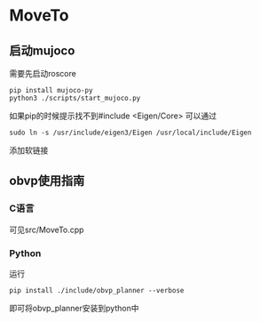 # MoveTo
## 启动mujoco
需要先启动roscore
```shell
pip install mujoco-py
python3 ./scripts/start_mujoco.py
```
如果pip的时候提示找不到#include <Eigen/Core>
可以通过
```shell
sudo ln -s /usr/include/eigen3/Eigen /usr/local/include/Eigen
```
添加软链接

## obvp使用指南
### C语言
可见src/MoveTo.cpp

### Python
运行
```shell
pip install ./include/obvp_planner --verbose
```
即可将obvp_planner安装到python中

